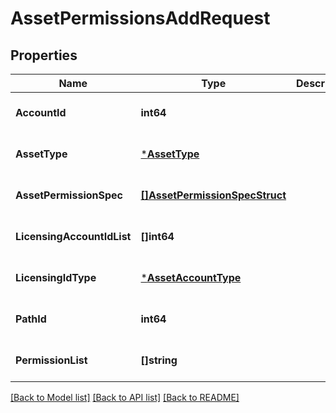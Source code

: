 # AssetPermissionsAddRequest

## Properties
Name | Type | Description | Notes
------------ | ------------- | ------------- | -------------
**AccountId** | **int64** |  | [optional] [default to null]
**AssetType** | [***AssetType**](AssetType.md) |  | [optional] [default to null]
**AssetPermissionSpec** | [**[]AssetPermissionSpecStruct**](asset_permission_spec_struct.md) |  | [optional] [default to null]
**LicensingAccountIdList** | **[]int64** |  | [optional] [default to null]
**LicensingIdType** | [***AssetAccountType**](AssetAccountType.md) |  | [optional] [default to null]
**PathId** | **int64** |  | [optional] [default to null]
**PermissionList** | **[]string** |  | [optional] [default to null]

[[Back to Model list]](../README.md#documentation-for-models) [[Back to API list]](../README.md#documentation-for-api-endpoints) [[Back to README]](../README.md)


